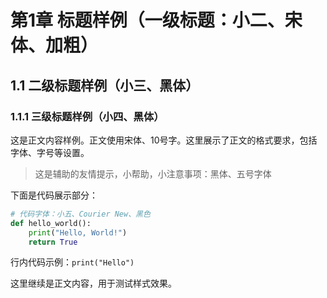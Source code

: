 # 第1章 标题样例（一级标题：小二、宋体、加粗）

## 1.1 二级标题样例（小三、黑体）

### 1.1.1 三级标题样例（小四、黑体）

这是正文内容样例。正文使用宋体、10号字。这里展示了正文的格式要求，包括字体、字号等设置。

> 这是辅助的友情提示，小帮助，小注意事项：黑体、五号字体

下面是代码展示部分：

```python
# 代码字体：小五、Courier New、黑色
def hello_world():
    print("Hello, World!")
    return True
```

行内代码示例：`print("Hello")`

这里继续是正文内容，用于测试样式效果。